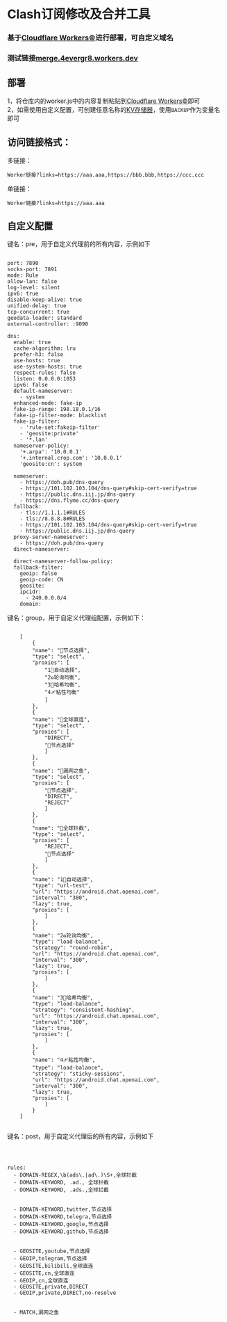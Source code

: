 # Clash订阅修改及合并工具
### 基于[Cloudflare Workers©](https://workers.cloudflare.com/)进行部署，可自定义域名  
### 测试链接[merge.4evergr8.workers.dev](https://merge.4evergr8.workers.dev?links=https://raw.githubusercontent.com/MetaCubeX/mihomo/refs/heads/Meta/docs/config.yaml)


## 部署  
1，将仓库内的worker.js中的内容复制粘贴到[Cloudflare Workers©](https://workers.cloudflare.com/)即可  
2，如需使用自定义配置，可创建任意名称的[KV存储器](https://developers.cloudflare.com/kv/)，使用`BACKUP`作为变量名即可  
## 访问链接格式：  
多链接：  
```plaintext
Worker链接?links=https://aaa.aaa,https://bbb.bbb,https://ccc.ccc
```
单链接：
```plaintext
Worker链接?links=https://aaa.aaa
```




## 自定义配置
键名：pre，用于自定义代理前的所有内容，示例如下
```plaintext

port: 7890
socks-port: 7891
mode: Rule
allow-lan: false
log-level: silent
ipv6: true
disable-keep-alive: true
unified-delay: true
tcp-concurrent: true
geodata-loader: standard
external-controller: :9090

dns:
  enable: true
  cache-algorithm: lru
  prefer-h3: false
  use-hosts: true
  use-system-hosts: true
  respect-rules: false
  listen: 0.0.0.0:1053
  ipv6: false
  default-nameserver:
    - system
  enhanced-mode: fake-ip
  fake-ip-range: 198.18.0.1/16
  fake-ip-filter-mode: blacklist
  fake-ip-filter:
    - 'rule-set:fakeip-filter'
    - 'geosite:private'
    - '*.lan'
  nameserver-policy:
    '+.arpa': '10.0.0.1'
    '+.internal.crop.com': '10.0.0.1'
    'geosite:cn': system

  nameserver:
    - https://doh.pub/dns-query
    - https://101.102.103.104/dns-query#skip-cert-verify=true
    - https://public.dns.iij.jp/dns-query
    - https://dns.flyme.cc/dns-query
  fallback:
    - tls://1.1.1.1#RULES
    - tls://8.8.8.8#RULES
    - https://101.102.103.104/dns-query#skip-cert-verify=true
    - https://public.dns.iij.jp/dns-query
  proxy-server-nameserver:
    - https://doh.pub/dns-query
  direct-nameserver:

  direct-nameserver-follow-policy:
  fallback-filter:
    geoip: false
    geoip-code: CN
    geosite:
    ipcidr:
      - 240.0.0.0/4
    domain:

```
键名：group，用于自定义代理组配置，示例如下：
```plaintext

    [
    	{
        "name": "📍节点选择",
        "type": "select",
        "proxies": [
            "1🚀自动选择",
            "2♻️轮询均衡",
            "3📄哈希均衡",
            "4🩹粘性均衡"
        	]
    	},
    	{
        "name": "🔗全球直连",
        "type": "select",
        "proxies": [
            "DIRECT",
            "📍节点选择"
        	]
    	},
        {
        "name": "🐠漏网之鱼",
        "type": "select",
        "proxies": [
            "📍节点选择",
            "DIRECT",
            "REJECT"
        	]
    	},
    	{
        "name": "🚧全球拦截",
        "type": "select",
        "proxies": [
            "REJECT",
            "📍节点选择"
        	]
    	},
        {
        "name": "1🚀自动选择",
        "type": "url-test",
        "url": "https://android.chat.openai.com",
        "interval": "300",
        "lazy": true,
        "proxies": [
            ]
        },
        {
        "name": "2♻️轮询均衡",
        "type": "load-balance",
        "strategy": "round-robin",
        "url": "https://android.chat.openai.com",
        "interval": "300",
        "lazy": true,
        "proxies": [    
            ]
        },
        {
        "name": "3📄哈希均衡",
        "type": "load-balance",
        "strategy": "consistent-hashing",
        "url": "https://android.chat.openai.com",
        "interval": "300",
        "lazy": true,
        "proxies": [    
            ]
        },
        {
        "name": "4🩹粘性均衡",
        "type": "load-balance",
        "strategy": "sticky-sessions",
        "url": "https://android.chat.openai.com",
        "interval": "300",
        "lazy": true,
        "proxies": [    
            ]
        }
    ]


```
键名：post，用于自定义代理后的所有内容，示例如下
```plaintext



rules:
  - DOMAIN-REGEX,\b(ads\.|ad\.)\S+,全球拦截
  - DOMAIN-KEYWORD, .ad., 全球拦截
  - DOMAIN-KEYWORD, .ads.,全球拦截


  - DOMAIN-KEYWORD,twitter,节点选择
  - DOMAIN-KEYWORD,telegra,节点选择
  - DOMAIN-KEYWORD,google,节点选择
  - DOMAIN-KEYWORD,github,节点选择


  - GEOSITE,youtube,节点选择
  - GEOIP,telegram,节点选择             
  - GEOSITE,bilibili,全球直连
  - GEOSITE,cn,全球直连
  - GEOIP,cn,全球直连
  - GEOSITE,private,DIRECT
  - GEOIP,private,DIRECT,no-resolve

  
  - MATCH,漏网之鱼



```



